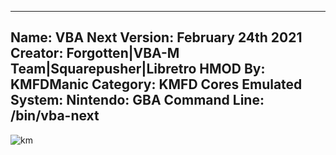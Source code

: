 -----------------------
Name: VBA Next
Version: February 24th 2021
Creator: Forgotten|VBA-M Team|Squarepusher|Libretro
HMOD By: KMFDManic
Category: KMFD Cores
Emulated System: Nintendo: GBA
Command Line: /bin/vba-next
-----------------------
![km](https://i.imgur.com/AZqJXj1.png)
